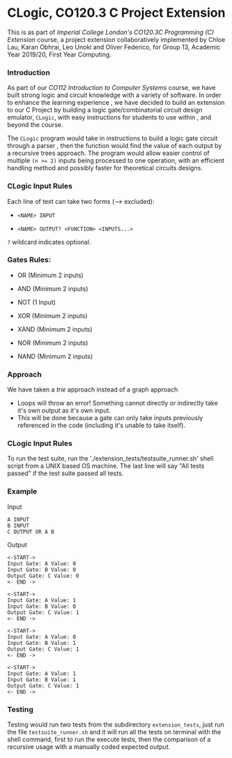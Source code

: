 # CLogic, CO120.3 C Project Extension

This is as part of _Imperial College London's CO120.3C Programming (C) Extension_ course, a project
 extension collaboratively implemented by Chloe Lau, Karan Obhrai, Leo Unoki and Oliver Federico, for Group 13, Academic Year 2019/20, First Year Computing.

### Introduction

As part of our _CO112 Introduction to Computer Systems_ course, we have built strong logic
 and circuit knowledge with a variety of software. In order to enhance the learning experience
 , we have decided to build an extension to our C Project by building a logic gate/combinatorial
  circuit design emulator, `CLogic`, with easy instructions for students to use within
  , and beyond the course.

The `CLogic` program would take in instructions to build a logic gate circuit through a parser
, then the function would find the value of each output by a recursive trees approach. The
 program would allow easier control of multiple `(n >= 2)` inputs being processed to one
  operation, with an efficient handling method and possibly faster for theoretical circuits designs.

### CLogic Input Rules
Each line of text can take two forms (--> excluded):

- `<NAME> INPUT`

- `<NAME> OUTPUT? <FUNCTION> <INPUTS...>`

`?` wildcard indicates optional.


### Gates Rules:

- OR (Minimum 2 inputs)

- AND (Minimum 2 inputs)

- NOT (1 Input)

- XOR (Minimum 2 inputs)

- XAND (Minimum 2 inputs)

- NOR (Minimum 2 inputs)

- NAND (Minimum 2 inputs)

### Approach
We have taken a _trie_ approach instead of a graph approach
- Loops will throw an error! Something cannot directly or indirectly take it's own output as it's
 own input.
- This will be done because a gate can only take inputs previously referenced in the code
 (including it's unable to take itself).

### CLogic Input Rules
To run the test suite, run the './extension_tests/testsuite_runner.sh' shell script from a UNIX based OS machine.
The last line will say "All tests passed" if the test suite passed all tests.
 
### Example
Input
```
A INPUT
B INPUT
C OUTPUT OR A B
```
Output
```
<-START->
Input Gate: A Value: 0
Input Gate: B Value: 0
Output Gate: C Value: 0
<- END ->

<-START->
Input Gate: A Value: 1
Input Gate: B Value: 0
Output Gate: C Value: 1
<- END ->

<-START->
Input Gate: A Value: 0
Input Gate: B Value: 1
Output Gate: C Value: 1
<- END ->

<-START->
Input Gate: A Value: 1
Input Gate: B Value: 1
Output Gate: C Value: 1
<- END ->
``` 

### Testing

Testing would run two tests from the subdirectory `extension_tests`, just run the file
 `testsuite_runner.sh` and it will run all the tests on terminal with the shell command, first to
  run the execute tests, then the comparison of a recursive usage with a manually coded expected output.
